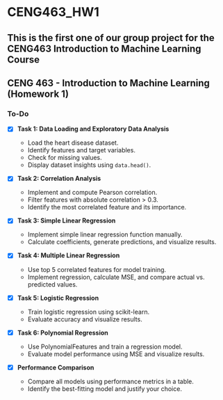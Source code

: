 # CENG463_HW1
This is the first one of our group project for the CENG463 Introduction to Machine Learning Course
---

## CENG 463 - Introduction to Machine Learning (Homework 1)

### To-Do
- [x] **Task 1: Data Loading and Exploratory Data Analysis**
  - Load the heart disease dataset.
  - Identify features and target variables.
  - Check for missing values.
  - Display dataset insights using `data.head()`.  

- [x] **Task 2: Correlation Analysis**
  - Implement and compute Pearson correlation.
  - Filter features with absolute correlation > 0.3.
  - Identify the most correlated feature and its importance.  

- [x] **Task 3: Simple Linear Regression**
  - Implement simple linear regression function manually.
  - Calculate coefficients, generate predictions, and visualize results.  

- [x] **Task 4: Multiple Linear Regression**
  - Use top 5 correlated features for model training.
  - Implement regression, calculate MSE, and compare actual vs. predicted values.  

- [x] **Task 5: Logistic Regression**
  - Train logistic regression using scikit-learn.
  - Evaluate accuracy and visualize results.  

- [x] **Task 6: Polynomial Regression**
  - Use PolynomialFeatures and train a regression model.
  - Evaluate model performance using MSE and visualize results.  

- [x] **Performance Comparison**
  - Compare all models using performance metrics in a table.
  - Identify the best-fitting model and justify your choice.
